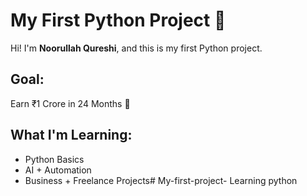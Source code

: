 # My First Python Project 🚀
Hi! I'm **Noorullah Qureshi**, and this is my first Python project.
## Goal:
Earn ₹1 Crore in 24 Months 🤑
## What I'm Learning:
- Python Basics
- AI + Automation
- Business + Freelance Projects# My-first-project-
Learning python 
